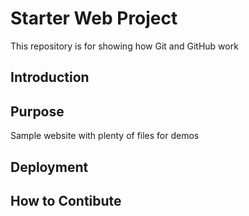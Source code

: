 # Starter Web Project

This repository is for showing how Git and GitHub work

## Introduction

## Purpose

Sample website with plenty of files for demos

## Deployment

## How to Contibute